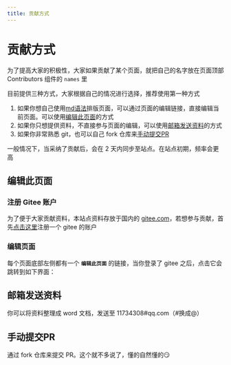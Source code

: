 ```yaml
---
title: 贡献方式
---
```


<Contributors :names="['张三', '李四', '王五']" />

# 贡献方式
为了提高大家的积极性，大家如果贡献了某个页面，就把自己的名字放在页面顶部 Contributors 组件的 `names` 里

<Divider />

目前提供三种方式，大家根据自己的情况进行选择，推荐使用第一种方式

1. 如果你想自己使用[md语法](md.md)排版页面，可以通过页面的编辑链接，直接编辑当前页面。可以使用[编辑此页面](#编辑此页面)的方式
2. 如果你只想提供资料，不直接参与页面的编辑，可以使用[邮箱发送资料](#邮箱发送资料)的方式
3. 如果你非常熟悉 git，也可以自己 fork 仓库来[手动提交PR](#手动提交PR)

一般情况下，当采纳了贡献后，会在 2 天内同步至站点。在站点初期，频率会更高

## 编辑此页面

### 注册 Gitee 账户

为了便于大家贡献资料，本站点资料存放于国内的 [gitee.com](https://gitee.com/)，若想参与贡献，首先[点击这里](https://gitee.com/)注册一个 gitee 的账户

### 编辑页面

每个页面底部左侧都有一个 **`编辑此页面`** 的链接，当你登录了 gitee 之后，点击它会跳转到如下界面：

## 邮箱发送资料

你可以将资料整理成 word 文档，发送至 11734308#qq.com（#换成@）

## 手动提交PR

通过 fork 仓库来提交 PR。这个就不多说了，懂的自然懂的:smirk: